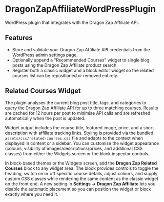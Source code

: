 # DragonZapAffiliateWordPressPlugin

WordPress plugin that integrates with the Dragon Zap Affiliate API.

## Features

* Store and validate your Dragon Zap Affiliate API credentials from the WordPress admin settings page.
* Optionally append a "Recommended Courses" widget to single blog posts using the Dragon Zap Affiliate product search.
* Register both a classic widget and a block editor widget so the related courses list can be repositioned or removed entirely.

## Related Courses Widget

The plugin analyses the current blog post title, tags, and categories to query the Dragon Zap Affiliate API for up to three matching courses. Results are cached for 12 hours per post to minimise API calls and are refreshed automatically when the post is updated.

Widget output includes the course title, featured image, price, and a short description with affiliate tracking links. Styling is provided via the bundled `assets/css/related-courses.css` file and adapts to the context when displayed in content or a sidebar. You can customise the widget appearance (colours, visibility of images/descriptions/prices, and additional CSS classes) from either the Widgets screen or the block inspector controls.

In block-based themes or the Widgets screen, add the **Dragon Zap Related Courses** block to any widget area. The block provides controls to toggle the heading, switch on or off specific course details, adjust colours, and supply custom CSS classes while rendering the same content as the classic widget on the front end. A new setting in **Settings → Dragon Zap Affiliate** lets you disable the automatic placement so you can position the widget or block exactly where you need it.
